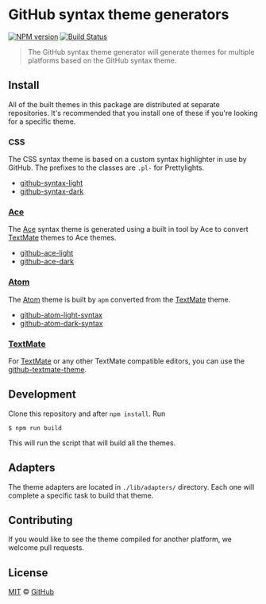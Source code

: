 # GitHub syntax theme generators

[![NPM version](https://img.shields.io/npm/v/github-syntax-theme-generator.svg)](https://www.npmjs.org/package/github-syntax-theme-generator)
[![Build Status](https://travis-ci.org/primer/github-syntax-theme-generator.svg?branch=master)](https://travis-ci.org/primer/github-syntax-theme-generator)

> The GitHub syntax theme generator will generate themes for multiple platforms based on the GitHub syntax theme.

## Install

All of the built themes in this package are distributed at separate repositories. It's recommended that you install one of these if you're looking for a specific theme.

### CSS

The CSS syntax theme is based on a custom syntax highlighter in use by GitHub. The prefixes to the classes are `.pl-` for Prettylights.

- [github-syntax-light](https://github.com/primer/github-syntax-light)
- [github-syntax-dark](https://github.com/primer/github-syntax-dark)

### [Ace][ace]

The [Ace][ace] syntax theme is generated using a built in tool by Ace to convert [TextMate][tm] themes to Ace themes.

- [github-ace-light](https://github.com/primer/github-ace-light)
- [github-ace-dark](https://github.com/primer/github-ace-dark)

### [Atom][atom]

The [Atom][atom] theme is built by `apm` converted from the [TextMate][tm] theme.

- [github-atom-light-syntax](https://github.com/primer/github-atom-light-syntax)
- [github-atom-dark-syntax](https://github.com/primer/github-atom-dark-syntax)

### [TextMate][tm]

For [TextMate][tm] or any other TextMate compatible editors, you can use the [github-textmate-theme](https://github.com/primer/github-textmate-theme).


## Development

Clone this repository and after `npm install`. Run

```
$ npm run build
```

This will run the script that will build all the themes.

## Adapters

The theme adapters are located in `./lib/adapters/` directory. Each one will complete a specific task to build that theme.

## Contributing

If you would like to see the theme compiled for another platform, we welcome pull requests.

## License

[MIT](./LICENSE) &copy; [GitHub](https://github.com/)

[ace]: https://github.com/ajaxorg/ace
[tm]: https://github.com/textmate/textmate
[atom]: https://atom.io/
